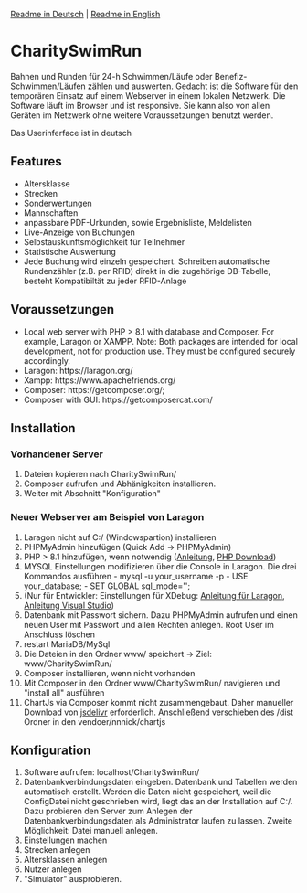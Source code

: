 
<a href="https://github.com/Endition/CharitySwimRun/blob/main/README-DE.md">Readme in Deutsch</a> | <a href="https://github.com/Endition/CharitySwimRun/blob/main/README.md">Readme in English</a>

<h1>CharitySwimRun</h1>
Bahnen und Runden für 24-h Schwimmen/Läufe oder Benefiz-Schwimmen/Läufen zählen und auswerten. 
Gedacht ist die Software für den temporären Einsatz auf einem Webserver in einem lokalen Netzwerk. 
Die Software läuft im Browser und ist responsive. Sie kann also von allen Geräten im Netzwerk ohne weitere Voraussetzungen benutzt werden.

Das Userinferface ist in deutsch

<h2>Features</h2>
<ul>
    <li>Altersklasse</li>
    <li>Strecken</li>
    <li>Sonderwertungen</li>
    <li>Mannschaften</li>
    <li>anpassbare PDF-Urkunden, sowie Ergebnisliste, Meldelisten</li>
    <li>Live-Anzeige von Buchungen</li>
    <li>Selbstauskunftsmöglichkeit für Teilnehmer</li>
    <li>Statistische Auswertung</li>
    <li>Jede Buchung wird einzeln gespeichert. Schreiben automatische Rundenzähler (z.B. per RFID) direkt in die zugehörige DB-Tabelle, besteht Kompatibiltät zu jeder RFID-Anlage </li>
</ul>

<h2>Voraussetzungen</h2>
<ul>
    <li>Local web server with PHP > 8.1 with database and Composer. For example, Laragon or XAMPP. Note: Both packages are intended for local development, not for production use. They must be configured securely accordingly.</li>
    <li>Laragon: https://laragon.org/</li>
    <li>Xampp: https://www.apachefriends.org/</li>
    <li>Composer: https://getcomposer.org/; </li>
    <li>Composer with GUI: https://getcomposercat.com/ </li>
</ul>


<h2>Installation</h2>
<h3>Vorhandener Server</h3>
<ol>
    <li>Dateien kopieren nach CharitySwimRun/ </li>
    <li>Composer aufrufen und Abhänigkeiten installieren. </li>
    <li>Weiter mit Abschnitt "Konfiguration"</li>
</ol>

<h3>Neuer Webserver am Beispiel von Laragon</h3>
<ol>
    <li>Laragon nicht auf C:/ (Windowspartion) installieren</li>
    <li>PHPMyAdmin hinzufügen (Quick Add -> PHPMyAdmin)</li>
    <li>PHP > 8.1 hinzufügen, wenn notwendig (<a href="https://medium.com/@oluwaseye/add-different-php-versions-to-your-laragon-installation-d2526db5c5f1">Anleitung</a>, <a href="https://windows.php.net/downloads/releases/">PHP Download</a>)</li>
    <li>
        MYSQL Einstellungen modifizieren über die Console in Laragon. Die drei Kommandos ausführen
        - mysql -u your_username -p
        - USE your_database;
        - SET GLOBAL sql_mode='';
    </li>
    <li>(Nur für Entwickler: Einstellungen für XDebug: <a href="https://gitbook.deddy.me/laragon-xdebug-debug-php-with-vscode-on-windows/">Anleitung für Laragon</a>, <a href="https://pen-y-fan.github.io/2021/08/03/How-to-Set-up-VS-Code-to-use-PHP-with-Xdebug-3-on-Windows/">Anleitung Visual Studio</a>)
 </li>
    <li>Datenbank mit Passwort sichern. Dazu PHPMyAdmin aufrufen und einen neuen User mit Passwort und allen Rechten anlegen. Root User im Anschluss löschen</li>
    <li>restart MariaDB/MySql</li>
    <li>Die Dateien in den Ordner www/ speichert -> Ziel: www/CharitySwimRun/</li>
    <li>Composer installieren, wenn nicht vorhanden</li>
    <li>Mit Composer in den Ordner www/CharitySwimRun/ navigieren und "install all" ausführen</li>
    <li>ChartJs via Composer kommt nicht zusammengebaut. Daher manueller Download von <a href="https://www.jsdelivr.com/package/npm/chart.js?path=dist">jsdelivr</a> erforderlich. Anschließend verschieben des /dist Ordner in den vendoer/nnnick/chartjs</li>
</ol>

<h2>Konfiguration</h2>
<ol>
    <li>Software aufrufen: localhost/CharitySwimRun/</li>
    <li>Datenbankverbindungsdaten eingeben. Datenbank und Tabellen werden automatisch erstellt. Werden die Daten nicht gespeichert, weil die ConfigDatei nicht geschrieben wird, liegt das an der Installation auf C:/. Dazu probieren den Server zum Anlegen der Datenbankverbindungsdaten als Administrator laufen zu lassen. Zweite Möglichkeit: Datei manuell anlegen.</li>
    <li>Einstellungen machen</li>
    <li>Strecken anlegen</li>
    <li>Altersklassen anlegen</li>
    <li>Nutzer anlegen</li>
    <li>"Simulator" ausprobieren.</li>
</ol>